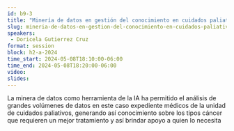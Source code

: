 ```yaml
---
id: b9-3
title: "Minería de datos en gestión del conocimiento en cuidados paliativos"
slug: mineria-de-datos-en-gestion-del-conocimiento-en-cuidados-paliativos
speakers:
 - Doricela Gutierrez Cruz
format: session
block: h2-a-2024
time_start: 2024-05-08T18:10:00-06:00
time_end: 2024-05-08T18:20:00-06:00
video:
slides:
---
```


La minera de datos como herramienta de la IA ha permitido el análisis de grandes volúmenes de datos en este caso expediente médicos de la unidad de cuidados paliativos,  generando así conocimiento sobre los tipos cáncer que requieren un mejor tratamiento y así brindar apoyo a quien lo necesita

